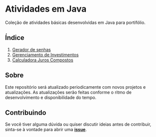 # Atividades em Java

Coleção de atividades básicas desenvolvidas em Java para portifólio.

## Índice

1. [Gerador de senhas](./Gerador%20de%20senhas)
1. [Gerenciamento de Investimentos](./Gerenciamento%20de%20Investimentos)
1. [Calculadora Juros Compostos](./Calcular%20Juros%20Compostos/)

## Sobre

Este repositório será atualizado periodicamente com novos projetos e atualizações. As atualizações serão feitas conforme o ritmo de desenvolvimento e disponibilidade do tempo.

## Contribuindo 

Se você tiver alguma dúvida ou quiser discutir ideias antes de contribuir, sinta-se à vontade para abrir uma **[issue](https://github.com/RodrigoFranchini/Java-Atividades/issues)**.

